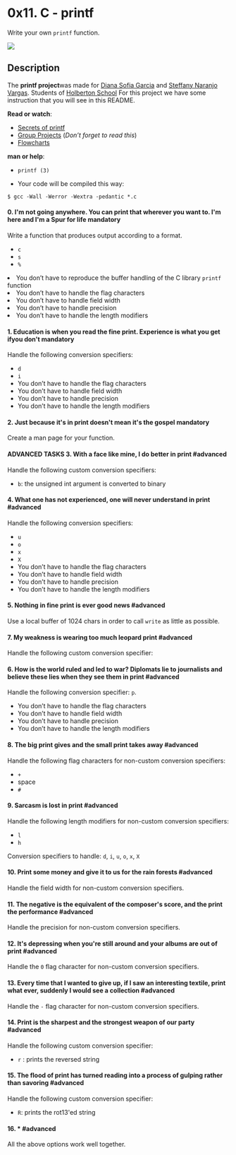 <h1 class="gap">0x11. C - printf</h1>

<p>Write your own <code>printf</code> function.</p>

<p><img src="https://4.bp.blogspot.com/-YFU-CMWVfqk/W2x8VqlgbOI/AAAAAAAAAFY/mMRxSjYh3_0Zayef-2MlDKoIyEjIynzUQCLcBGAs/s1600/Screenshot%2Bfrom%2B2018-08-09%2B15-24-31.png" /></p>

<h2><strong>Description</strong></h2>

<p>The <strong>printf project</strong>was made for <a href="https://github.com/Sofiag8">Diana Sofia Garcia</a> and <a href="https://github.com/steffanynaranjov">Steffany Naranjo Vargas</a>. Students of <a href="https://www.holbertonschool.com/"> Holberton School</a> For this project we have some instruction that you will see in this README.</p> 

<p><strong>Read or watch</strong>:</p>

<ul>
<li><a href="/rltoken/lQ4Ecz5ZX_H3fk2qhKO-RA" title="Secrets of printf" target="_blank">Secrets of printf</a> </li>
<li><a href="/rltoken/K5q7wmUvcQcDMsyziDqu6Q" title="Group Projects" target="_blank">Group Projects</a> (<em>Don&rsquo;t forget to read this</em>)</li>
<li><a href="/rltoken/92Ppxs-a3NM0H8bwLdH6PA" title="Flowcharts" target="_blank">Flowcharts</a></li>
</ul>

<p><strong>man or help</strong>:</p>

<ul>
<li><code>printf (3)</code></li>
</ul>

<ul>
<li>Your code will be compiled this way:</li>
</ul>

<pre><code>$ gcc -Wall -Werror -Wextra -pedantic *.c
</code></pre>

<h4 class="task">
0. I&#39;m not going anywhere. You can print that wherever you want to. I&#39;m here and I&#39;m a Spur for life
<span class="alert alert-warning mandatory-optional">
mandatory
</span>
</h4>
<p>Write a function that produces output according to a format.</p>
<ul>
<li><code>c</code></li>
<li><code>s</code></li>
<li><code>%</code></li>
</ul></li>
<li>You don&rsquo;t have to reproduce the buffer handling of the C library <code>printf</code> function</li>
<li>You don&rsquo;t have to handle the flag characters</li>
<li>You don&rsquo;t have to handle field width</li>
<li>You don&rsquo;t have to handle precision</li>
<li>You don&rsquo;t have to handle the length modifiers</li>
</ul>


<h4 class="task">
1. Education is when you read the fine print. Experience is what you get ifyou don&#39;t
<span class="alert alert-warning mandatory-optional">
mandatory
</span>
</h4>
<p>Handle the following conversion specifiers:</p>

<ul>
<li><code>d</code></li>
<li><code>i</code></li>
<li>You don&rsquo;t have to handle the flag characters</li>
<li>You don&rsquo;t have to handle field width</li>
<li>You don&rsquo;t have to handle precision</li>
<li>You don&rsquo;t have to handle the length modifiers</li>
</ul>


<h4 class="task">
2. Just because it&#39;s in print doesn&#39;t mean it&#39;s the gospel
<span class="alert alert-warning mandatory-optional">
mandatory
</span>
</h4>
<p>Create a man page for your function.</p>

<h4 class="task">
ADVANCED TASKS
3. With a face like mine, I do better in print
<span class="alert alert-info mandatory-optional">
#advanced
</span>
</h4>
<p>Handle the following custom conversion specifiers:</p>

<ul>
<li><code>b</code>: the unsigned int argument is converted to binary</li>
</ul>

<h4 class="task">
4. What one has not experienced, one will never understand in print
<span class="alert alert-info mandatory-optional">
#advanced
</span>
</h4>

<p>Handle the following conversion specifiers:</p>

<ul>
<li><code>u</code></li>
<li><code>o</code></li>
<li><code>x</code></li>
<li><code>X</code></li>
<li>You don&rsquo;t have to handle the flag characters</li>
<li>You don&rsquo;t have to handle field width</li>
<li>You don&rsquo;t have to handle precision</li>
<li>You don&rsquo;t have to handle the length modifiers</li>
</ul>

<h4 class="task">
5. Nothing in fine print is ever good news
<span class="alert alert-info mandatory-optional">
#advanced
</span>
</h4>
<p>Use a local buffer of 1024 chars in order to call <code>write</code> as little as possible.</p>

<h4 class="task">
7. My weakness is wearing too much leopard print
<span class="alert alert-info mandatory-optional">
#advanced
</span>
</h4>
  
<p>Handle the following custom conversion specifier:</p>

<h4 class="task">
6. How is the world ruled and led to war? Diplomats lie to journalists and believe these lies when they see them in print
<span class="alert alert-info mandatory-optional">
#advanced
</span>
</h4>

<p>Handle the following conversion specifier: <code>p</code>.</p>

<ul>
<li>You don&rsquo;t have to handle the flag characters</li>
<li>You don&rsquo;t have to handle field width</li>
<li>You don&rsquo;t have to handle precision</li>
<li>You don&rsquo;t have to handle the length modifiers</li>
</ul>

<h4 class="task">
8. The big print gives and the small print takes away
<span class="alert alert-info mandatory-optional">
#advanced
</span>
</h4>

<p>Handle the following flag characters for non-custom conversion specifiers:</p>

<ul>
<li><code>+</code></li>
<li>space</li>
<li><code>#</code></li>
</ul>

<h4 class="task">
9. Sarcasm is lost in print
<span class="alert alert-info mandatory-optional">
#advanced
</span>
</h4>

<p>Handle the following length modifiers for non-custom conversion specifiers:</p>

<ul>
<li><code>l</code></li>
<li><code>h</code></li>
</ul>

<p>Conversion specifiers to handle: <code>d</code>, <code>i</code>, <code>u</code>, <code>o</code>, <code>x</code>, <code>X</code></p>

<h4 class="task">
10. Print some money and give it to us for the rain forests
<span class="alert alert-info mandatory-optional">
#advanced
</span>
</h4>

<p>Handle the field width for non-custom conversion specifiers.</p>

<h4 class="task">
11. The negative is the equivalent of the composer&#39;s score, and the print the performance
<span class="alert alert-info mandatory-optional">
#advanced
</span>
</h4>

<p>Handle the precision for non-custom conversion specifiers.</p>

<h4 class="task">
12. It&#39;s depressing when you&#39;re still around and your albums are out of print
<span class="alert alert-info mandatory-optional">
#advanced
</span>
</h4>

<p>Handle the <code>0</code> flag character for non-custom conversion specifiers.</p>

<h4 class="task">
13. Every time that I wanted to give up, if I saw an interesting textile, print what ever, suddenly I would see a collection
<span class="alert alert-info mandatory-optional">
#advanced
</span>
</h4>
<p>Handle the <code>-</code> flag character for non-custom conversion specifiers.</p>

<h4 class="task">
14. Print is the sharpest and the strongest weapon of our party
<span class="alert alert-info mandatory-optional">
#advanced
</span>
</h4>

<p>Handle the following custom conversion specifier:</p>

<ul>
<li><code>r</code> : prints the reversed string</li>
</ul>

<h4 class="task">
15. The flood of print has turned reading into a process of gulping rather than savoring
<span class="alert alert-info mandatory-optional">
#advanced
</span>
</h4>

<p>Handle the following custom conversion specifier:</p>

<ul>
<li><code>R</code>: prints the rot13&#39;ed string</li>
</ul>

<h4 class="task">
16. *
<span class="alert alert-info mandatory-optional">
#advanced
</span>
</h4>

<p>All the above options work well together.</p>
